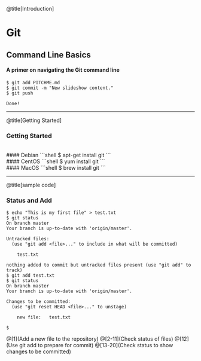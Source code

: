 @title[Introduction]

# Git
## <span class="gold">Command Line Basics</span>

#### A primer on navigating the Git command line

```shell
$ git add PITCHME.md
$ git commit -m "New slideshow content."
$ git push

Done!
```


---
@title[Getting Started]
### Getting Started
<br>
#### Debian
```shell
$ apt-get install git
```
<br>
#### CentOS
```shell
$ yum install git
```
<br>
#### MacOS
```shell
$ brew install git
```


---
@title[sample code]
### Status and Add

```shell
$ echo "This is my first file" > test.txt
$ git status
On branch master
Your branch is up-to-date with 'origin/master'.

Untracked files:
  (use "git add <file>..." to include in what will be committed)

    test.txt

nothing added to commit but untracked files present (use "git add" to track)
$ git add test.txt
$ git status
On branch master
Your branch is up-to-date with 'origin/master'.

Changes to be committed:
  (use "git reset HEAD <file>..." to unstage)

    new file:   test.txt

$
```

@[1](Add a new file to the repository)
@[2-11](Check status of files)
@[12](Use git add to prepare for commit)
@[13-20](Check status to show changes to be committed)